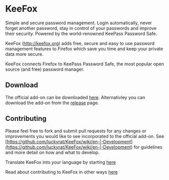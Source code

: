 # KeeFox
Simple and secure password management. Login automatically, never forget another password, stay in control of your passwords and improve their security. Powered by the world-renowned KeePass Password Safe.

KeeFox (http://keefox.org) adds free, secure and easy to use password management features to Firefox which save you time and keep your private data more secure.

KeeFox connects Firefox to KeePass Password Safe, the most popular open source (and free) password manager.

## Download
The official add-on can be downloaded [here](https://addons.mozilla.org/en-US/firefox/addon/keefox/). Alternativley you can download the add-on from the [release](https://github.com/kee-org/KeeFox/releases) page.

## Contributing
Please feel free to fork and submit pull requests for any changes or improvements you would like to see incorporated to the official add-on. See [https://github.com/luckyrat/KeeFox/wiki/en-|-Development](https://github.com/luckyrat/KeeFox/wiki/en-|-Development) for guidelines and more detail on how and what to develop.

Translate KeeFox into your language by starting [here](https://github.com/luckyrat/KeeFox/wiki/en-%7C-Contributing-%7C-Translation)

Read about contributing to KeeFox in other ways [here](https://github.com/luckyrat/KeeFox/wiki/en-|-Contributing)
